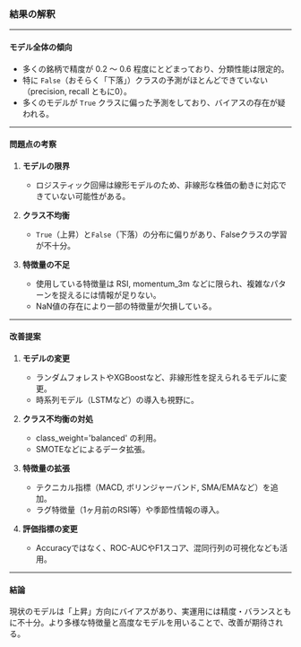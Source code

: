 
### 結果の解釈

---

#### モデル全体の傾向

- 多くの銘柄で精度が 0.2 ～ 0.6 程度にとどまっており、分類性能は限定的。
- 特に `False`（おそらく「下落」）クラスの予測がほとんどできていない（precision, recall ともに0）。
- 多くのモデルが `True` クラスに偏った予測をしており、バイアスの存在が疑われる。

---

#### 問題点の考察

1. **モデルの限界**
   - ロジスティック回帰は線形モデルのため、非線形な株価の動きに対応できていない可能性がある。

2. **クラス不均衡**
   - `True`（上昇）と`False`（下落）の分布に偏りがあり、Falseクラスの学習が不十分。

3. **特徴量の不足**
   - 使用している特徴量は RSI, momentum_3m などに限られ、複雑なパターンを捉えるには情報が足りない。
   - NaN値の存在により一部の特徴量が欠損している。

---

#### 改善提案

1. **モデルの変更**
   - ランダムフォレストやXGBoostなど、非線形性を捉えられるモデルに変更。
   - 時系列モデル（LSTMなど）の導入も視野に。

2. **クラス不均衡の対処**
   - class_weight='balanced' の利用。
   - SMOTEなどによるデータ拡張。

3. **特徴量の拡張**
   - テクニカル指標（MACD, ボリンジャーバンド, SMA/EMAなど）を追加。
   - ラグ特徴量（1ヶ月前のRSI等）や季節性情報の導入。

4. **評価指標の変更**
   - Accuracyではなく、ROC-AUCやF1スコア、混同行列の可視化なども活用。

---

#### 結論

現状のモデルは「上昇」方向にバイアスがあり、実運用には精度・バランスともに不十分。より多様な特徴量と高度なモデルを用いることで、改善が期待される。
